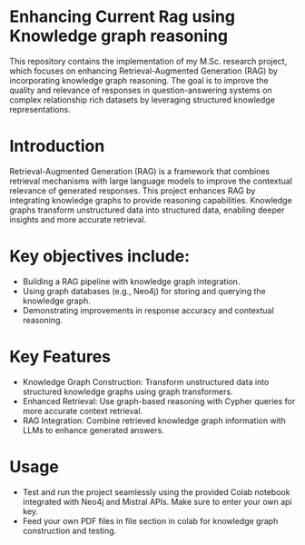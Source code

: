 # Enhancing Current Rag using Knowledge graph reasoning
This repository contains the implementation of my M.Sc. research project, which focuses on enhancing Retrieval-Augmented Generation (RAG) by incorporating knowledge graph reasoning. The goal is to improve the quality and relevance of responses in question-answering systems on complex relationship rich datasets by leveraging structured knowledge representations.


# Introduction
Retrieval-Augmented Generation (RAG) is a framework that combines retrieval mechanisms with large language models to improve the contextual relevance of generated responses. This project enhances RAG by integrating knowledge graphs to provide reasoning capabilities. Knowledge graphs transform unstructured data into structured data, enabling deeper insights and more accurate retrieval.

# Key objectives include:
* Building a RAG pipeline with knowledge graph integration.
* Using graph databases (e.g., Neo4j) for storing and querying the knowledge graph.
* Demonstrating improvements in response accuracy and contextual reasoning.

# Key Features
* Knowledge Graph Construction: Transform unstructured data into structured knowledge graphs using graph transformers.
* Enhanced Retrieval: Use graph-based reasoning with Cypher queries for more accurate context retrieval.
* RAG Integration: Combine retrieved knowledge graph information with LLMs to enhance generated answers.

# Usage
* Test and run the project seamlessly using the provided Colab notebook integrated with Neo4j and Mistral APIs. Make sure to enter your own api key.
* Feed your own PDF files in file section in colab for knowledge graph construction and testing.

  

